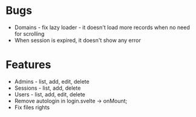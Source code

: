 # Bugs

- Domains - fix lazy loader - it doesn't load more records when no need for scrolling
- When session is expired, it doesn't show any error

# Features

- Admins - list, add, edit, delete
- Sessions - list, add, delete
- Users - list, add, edit, delete
- Remove autologin in login.svelte -> onMount;
- Fix files rights
